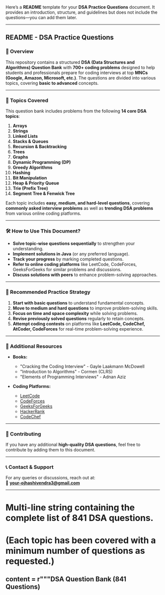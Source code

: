 Here’s a **README** template for your **DSA Practice Questions** document. It provides an introduction, structure, and guidelines but does not include the questions—you can add them later.  

---

## **README - DSA Practice Questions**  

### **📌 Overview**  
This repository contains a structured **DSA (Data Structures and Algorithms) Question Bank** with **700+ coding problems** designed to help students and professionals prepare for coding interviews at top **MNCs (Google, Amazon, Microsoft, etc.)**. The questions are divided into various topics, covering **basic to advanced** concepts.  

---

### **📂 Topics Covered**  
This question bank includes problems from the following **14 core DSA topics**:  

1. **Arrays**  
2. **Strings**  
3. **Linked Lists**  
4. **Stacks & Queues**  
5. **Recursion & Backtracking**  
6. **Trees**  
7. **Graphs**  
8. **Dynamic Programming (DP)**  
9. **Greedy Algorithms**  
10. **Hashing**  
11. **Bit Manipulation**  
12. **Heap & Priority Queue**  
13. **Trie (Prefix Tree)**  
14. **Segment Tree & Fenwick Tree**  

Each topic includes **easy, medium, and hard-level questions**, covering **commonly asked interview problems** as well as **trending DSA problems** from various online coding platforms.

---

### **🛠 How to Use This Document?**  
- **Solve topic-wise questions sequentially** to strengthen your understanding.  
- **Implement solutions in Java** (or any preferred language).  
- **Track your progress** by marking completed questions.  
- **Refer to online coding platforms** like LeetCode, CodeForces, GeeksForGeeks for similar problems and discussions.  
- **Discuss solutions with peers** to enhance problem-solving approaches.  

---

### **📌 Recommended Practice Strategy**  
1. **Start with basic questions** to understand fundamental concepts.  
2. **Move to medium and hard questions** to improve problem-solving skills.  
3. **Focus on time and space complexity** while solving problems.  
4. **Revise previously solved questions** regularly to retain concepts.  
5. **Attempt coding contests** on platforms like **LeetCode, CodeChef, AtCoder, CodeForces** for real-time problem-solving experience.  

---

### **📜 Additional Resources**  
- **Books:**  
  - "Cracking the Coding Interview" - Gayle Laakmann McDowell  
  - "Introduction to Algorithms" - Cormen (CLRS)  
  - "Elements of Programming Interviews" - Adnan Aziz  

- **Coding Platforms:**  
  - [LeetCode](https://leetcode.com/)  
  - [CodeForces](https://codeforces.com/)  
  - [GeeksForGeeks](https://www.geeksforgeeks.org/)  
  - [HackerRank](https://www.hackerrank.com/)  
  - [CodeChef](https://www.codechef.com/)  

---

### **🔗 Contributing**  
If you have any additional **high-quality DSA questions**, feel free to contribute by adding them to this document.  

---

### **📞 Contact & Support**  
For any queries or discussions, reach out at:  
📩 **your-ojhashivendra3@gmail.com**  

--- 

# Multi-line string containing the complete list of 841 DSA questions.
# (Each topic has been covered with a minimum number of questions as requested.)
content = r"""DSA Question Bank (841 Questions)
--------------------------------------------------











